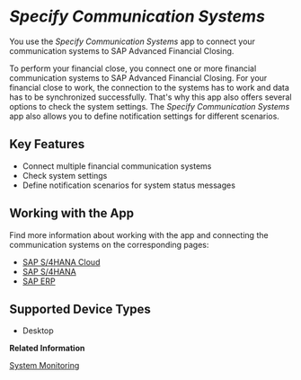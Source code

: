 <!-- loio7e2136a5621442fca23039092d3d3d17 -->

# *Specify Communication Systems*

You use the *Specify Communication Systems* app to connect your communication systems to SAP Advanced Financial Closing.



To perform your financial close, you connect one or more financial communication systems to SAP Advanced Financial Closing. For your financial close to work, the connection to the systems has to work and data has to be synchronized successfully. That's why this app also offers several options to check the system settings. The *Specify Communication Systems* app also allows you to define notification settings for different scenarios.



<a name="loio7e2136a5621442fca23039092d3d3d17__section_kx5_stv_fzb"/>

## Key Features



-   Connect multiple financial communication systems
-   Check system settings
-   Define notification scenarios for system status messages



<a name="loio7e2136a5621442fca23039092d3d3d17__section_lhq_3vv_fzb"/>

## Working with the App

Find more information about working with the app and connecting the communication systems on the corresponding pages:

-   [SAP S/4HANA Cloud](sap-s-4hana-cloud-60448a7.md)
-   [SAP S/4HANA](sap-s-4hana-15a3a5b.md)
-   [SAP ERP](sap-erp-7b85121.md)



<a name="loio7e2136a5621442fca23039092d3d3d17__section_twk_bjs_nzb"/>

## Supported Device Types

-   Desktop


**Related Information**  


[System Monitoring](../System-Monitoring/system-monitoring-babec34.md "Monitor your communication system statuses.")

